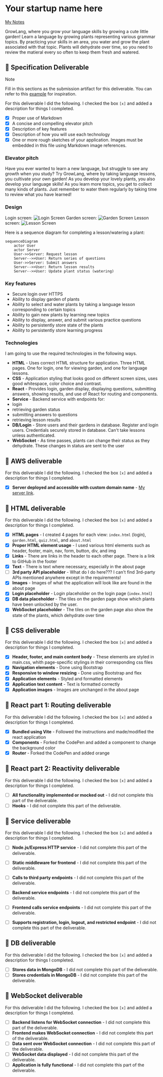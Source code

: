 # Your startup name here

[My Notes](notes.md)

GrowLang, where you grow your language skills by growing a cute little garden! Learn a language by growing plants representing various grammar topics. By practicing your skills in an area, you water and grow the plant associated with that topic. Plants will dehydrate over time, so you need to review the matieral every so often to keep them fresh and watered. 

## 🚀 Specification Deliverable

> [!NOTE]
>  Fill in this sections as the submission artifact for this deliverable. You can refer to this [example](https://github.com/webprogramming260/startup-example/blob/main/README.md) for inspiration.

For this deliverable I did the following. I checked the box `[x]` and added a description for things I completed.

- [x] Proper use of Markdown
- [x] A concise and compelling elevator pitch
- [x] Description of key features
- [x] Description of how you will use each technology
- [x] One or more rough sketches of your application. Images must be embedded in this file using Markdown image references.

### Elevator pitch

Have you ever wanted to learn a new language, but struggle to see any growth when you study? Try GrowLang, where by taking language lessons, you cultivate your own garden! As you develop your lovely plants, you also develop your language skills! As you learn more topics, you get to collect many kinds of plants. Just remember to water them regularly by taking time to review what you have learned! 

### Design
Login screen:
![Login Screen](login-screen.png)
Garden screen:
![Garden Screen](garden-screen.png)
Lesson screen:
![Lesson Screen](lesson-screen.png)

Here is a sequence diagram for completing a lesson/watering a plant:

```mermaid
sequenceDiagram
    actor User
    actor Server
    User->>Server: Request lesson
    Server-->>User: Return series of questions
    User->>Server: Submit answers
    Server-->>User: Return lesson results
    Server-->>User: Update plant status (watering)
```

### Key features

- Secure login over HTTPS
- Ability to display garden of plants
- Ability to select and water plants by taking a language lesson corresponding to certain topics
- Ability to gain new plants by learning new topics
- Ability to display, answer, and submit various practice questions
- Ability to persistently store state of the plants
- Ability to persistently store learning progress

### Technologies

I am going to use the required technologies in the following ways.

- **HTML** - Uses correct HTML structure for application. Three HTML pages. One for login, one for viewing garden, and one for language lessons.
- **CSS** - Application styling that looks good on different screen sizes, uses good whitespace, color choice and contrast.
- **React** - Provides login, garden display, displaying questions, submitting answers, showing results, and use of React for routing and components.
- **Service** - Backend service with endpoints for:
 - login
 - retrieving garden status
 - submitting answers to questions
 - retrieving lesson results
- **DB/Login** - Store users and their gardens in database. Register and login users. Credentials securely stored in database. Can't take lessons unless authenticated.
- **WebSocket** - As time passes, plants can change their status as they dehydrate. These changes in status are sent to the user

## 🚀 AWS deliverable

For this deliverable I did the following. I checked the box `[x]` and added a description for things I completed.

- [x] **Server deployed and accessible with custom domain name** - [My server link](https://yourdomainnamehere.click).

## 🚀 HTML deliverable

For this deliverable I did the following. I checked the box `[x]` and added a description for things I completed.

- [x] **HTML pages** - I created 4 pages for each view: `index.html` (login), `garden.html`, `quiz.html`, and `about.html`
- [x] **Proper HTML element usage** - I used various html elements such as header, footer, main, nav, form, button, div, and img
- [x] **Links** - There are links in the header to each other page. There is a link to GitHub in the footer
- [x] **Text** - There is text where necessary, especially in the about page
- [ ] **3rd party API placeholder** - What do I do here??? I can't find 3rd-party APIs mentioned anywhere except in the requirements!
- [x] **Images** - Images of what the application will look like are found in the about page
- [x] **Login placeholder** - Login placeholder on the login page (`index.html`)
- [x] **DB data placeholder** - The tiles on the garden page show which plants have been unlocked by the user.
- [x] **WebSocket placeholder** - The tiles on the garden page also show the state of the plants, which dehydrate over time

## 🚀 CSS deliverable

For this deliverable I did the following. I checked the box `[x]` and added a description for things I completed.

- [x] **Header, footer, and main content body** - These elements are styled in main.css, whith page-specific stylings in their corresponding css files
- [x] **Navigation elements** - Done using Bootstrap
- [x] **Responsive to window resizing** - Done using Bootstrap and flex
- [x] **Application elements** - Styled and formatted elements
- [x] **Application text content** - Text is formatted correctly
- [x] **Application images** - Images are unchanged in the about page

## 🚀 React part 1: Routing deliverable

For this deliverable I did the following. I checked the box `[x]` and added a description for things I completed.

- [x] **Bundled using Vite** - Followed the instructions and made/modified the react application
- [x] **Components** - Forked the CodePen and added a component to change the background color
- [x] **Router** - Forked the CodePen and added orange

## 🚀 React part 2: Reactivity deliverable

For this deliverable I did the following. I checked the box `[x]` and added a description for things I completed.

- [ ] **All functionality implemented or mocked out** - I did not complete this part of the deliverable.
- [ ] **Hooks** - I did not complete this part of the deliverable.

## 🚀 Service deliverable

For this deliverable I did the following. I checked the box `[x]` and added a description for things I completed.

- [ ] **Node.js/Express HTTP service** - I did not complete this part of the deliverable.
- [ ] **Static middleware for frontend** - I did not complete this part of the deliverable.
- [ ] **Calls to third party endpoints** - I did not complete this part of the deliverable.
- [ ] **Backend service endpoints** - I did not complete this part of the deliverable.
- [ ] **Frontend calls service endpoints** - I did not complete this part of the deliverable.
- [ ] **Supports registration, login, logout, and restricted endpoint** - I did not complete this part of the deliverable.


## 🚀 DB deliverable

For this deliverable I did the following. I checked the box `[x]` and added a description for things I completed.

- [ ] **Stores data in MongoDB** - I did not complete this part of the deliverable.
- [ ] **Stores credentials in MongoDB** - I did not complete this part of the deliverable.

## 🚀 WebSocket deliverable

For this deliverable I did the following. I checked the box `[x]` and added a description for things I completed.

- [ ] **Backend listens for WebSocket connection** - I did not complete this part of the deliverable.
- [ ] **Frontend makes WebSocket connection** - I did not complete this part of the deliverable.
- [ ] **Data sent over WebSocket connection** - I did not complete this part of the deliverable.
- [ ] **WebSocket data displayed** - I did not complete this part of the deliverable.
- [ ] **Application is fully functional** - I did not complete this part of the deliverable.
